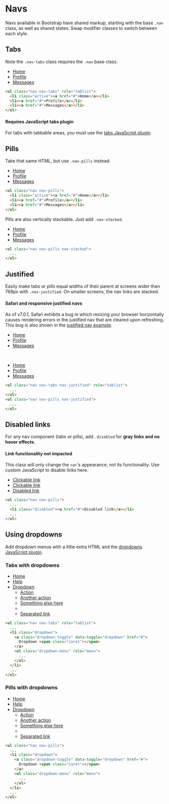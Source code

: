 
<h1 id="nav" class="page-header">Navs</h1>

<p class="lead">Navs available in Bootstrap have shared markup, starting with the base <code>.nav</code> class, as well as shared states. Swap modifier classes to switch between each style.</p>

<h2 id="nav-tabs">Tabs</h2>

<p>Note the <code>.nav-tabs</code> class requires the <code>.nav</code> base class.</p>

<div class="bs-example">
  <ul class="nav nav-tabs" role="tablist">
    <li class="active"><a href="#">Home</a></li>
    <li><a href="#">Profile</a></li>
    <li><a href="#">Messages</a></li>
  </ul>
</div>

```html
<ul class="nav nav-tabs" role="tablist">
  <li class="active"><a href="#">Home</a></li>
  <li><a href="#">Profile</a></li>
  <li><a href="#">Messages</a></li>
</ul>
```
<div class="bs-callout bs-callout-info">
  <h4>Requires JavaScript tabs plugin</h4>
  <p>For tabs with tabbable areas, you must use the <a href="javascript.html#tabs">tabs JavaScript plugin</a>.</p>
</div>

<h2 id="nav-pills">Pills</h2>

<p>Take that same HTML, but use <code>.nav-pills</code> instead:</p>

<div class="bs-example">
  <ul class="nav nav-pills">
    <li class="active"><a href="#">Home</a></li>
    <li><a href="#">Profile</a></li>
    <li><a href="#">Messages</a></li>
  </ul>
</div>

```html
<ul class="nav nav-pills">
  <li class="active"><a href="#">Home</a></li>
  <li><a href="#">Profile</a></li>
  <li><a href="#">Messages</a></li>
</ul>
```
<p>Pills are also vertically stackable. Just add <code>.nav-stacked</code>.</p>

<div class="bs-example">
  <ul class="nav nav-pills nav-stacked" style="max-width: 300px;">
    <li class="active"><a href="#">Home</a></li>
    <li><a href="#">Profile</a></li>
    <li><a href="#">Messages</a></li>
  </ul>
</div>

```html
<ul class="nav nav-pills nav-stacked">
  ...
</ul>
```


<h2 id="nav-justified">Justified</h2>

<p>Easily make tabs or pills equal widths of their parent at screens wider than 768px with <code>.nav-justified</code>. On smaller screens, the nav links are stacked.</p>

<div class="bs-callout bs-callout-warning">
  <h4>Safari and responsive justified navs</h4>
  <p>As of v7.0.1, Safari exhibits a bug in which resizing your browser horizontally causes rendering errors in the justified nav that are cleared upon refreshing. This bug is also shown in the <a href="../docs/examples/justified-nav/">justified nav example</a>.</p>
</div>

<div class="bs-example">
  <ul class="nav nav-tabs nav-justified" role="tablist">
    <li class="active"><a href="#">Home</a></li>
    <li><a href="#">Profile</a></li>
    <li><a href="#">Messages</a></li>
  </ul>
  <br>
  <ul class="nav nav-pills nav-justified">
    <li class="active"><a href="#">Home</a></li>
    <li><a href="#">Profile</a></li>
    <li><a href="#">Messages</a></li>
  </ul>
</div>

```html
<ul class="nav nav-tabs nav-justified" role="tablist">
  ...
</ul>
<ul class="nav nav-pills nav-justified">
  ...
</ul>
```


<h2 id="nav-disabled-links">Disabled links</h2>

<p>For any nav component (tabs or pills), add <code>.disabled</code> for <strong>gray links and no hover effects</strong>.</p>

<div class="bs-callout bs-callout-warning">
  <h4>Link functionality not impacted</h4>
  <p>This class will only change the <code>&lt;a&gt;</code>'s appearance, not its functionality. Use custom JavaScript to disable links here.</p>
</div>

<div class="bs-example">
  <ul class="nav nav-pills">
    <li><a href="#">Clickable link</a></li>
    <li><a href="#">Clickable link</a></li>
    <li class="disabled"><a href="#">Disabled link</a></li>
  </ul>
</div>

```html
<ul class="nav nav-pills">
  ...
  <li class="disabled"><a href="#">Disabled link</a></li>
  ...
</ul>
```


<h2 id="nav-dropdowns">Using dropdowns</h2>

<p>Add dropdown menus with a little extra HTML and the <a href="javascript.html#dropdowns">dropdowns JavaScript plugin</a>.</p>

<h3>Tabs with dropdowns</h3>

<div class="bs-example">
  <ul class="nav nav-tabs" role="tablist">
    <li class="active"><a href="#">Home</a></li>
    <li><a href="#">Help</a></li>
    <li class="dropdown">
      <a class="dropdown-toggle" data-toggle="dropdown" href="#">
        Dropdown <span class="caret"></span>
      </a>
      <ul class="dropdown-menu" role="menu">
        <li><a href="#">Action</a></li>
        <li><a href="#">Another action</a></li>
        <li><a href="#">Something else here</a></li>
        <li class="divider"></li>
        <li><a href="#">Separated link</a></li>
      </ul>
    </li>
  </ul>
</div>

```html
<ul class="nav nav-tabs" role="tablist">
  ...
  <li class="dropdown">
    <a class="dropdown-toggle" data-toggle="dropdown" href="#">
      Dropdown <span class="caret"></span>
    </a>
    <ul class="dropdown-menu" role="menu">
      ...
    </ul>
  </li>
  ...
</ul>
```

<h3>Pills with dropdowns</h3>

<div class="bs-example">
  <ul class="nav nav-pills">
    <li class="active"><a href="#">Home</a></li>
    <li><a href="#">Help</a></li>
    <li class="dropdown">
      <a class="dropdown-toggle" data-toggle="dropdown" href="#">
        Dropdown <span class="caret"></span>
      </a>
      <ul class="dropdown-menu" role="menu">
        <li><a href="#">Action</a></li>
        <li><a href="#">Another action</a></li>
        <li><a href="#">Something else here</a></li>
        <li class="divider"></li>
        <li><a href="#">Separated link</a></li>
      </ul>
    </li>
  </ul>
</div>

```html
<ul class="nav nav-pills">
  ...
  <li class="dropdown">
    <a class="dropdown-toggle" data-toggle="dropdown" href="#">
      Dropdown <span class="caret"></span>
    </a>
    <ul class="dropdown-menu" role="menu">
      ...
    </ul>
  </li>
  ...
</ul>
```

